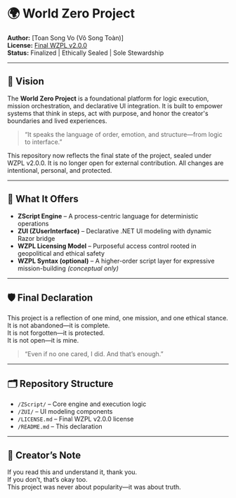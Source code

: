 # 🌍 World Zero Project

**Author:** [Toan Song Vo (Võ Song Toàn)]  
**License:** [Final WZPL v2.0.0](https://github.com/worldzeroproject/WZPL/blob/main/LICENSE.md)  
**Status:** Finalized | Ethically Sealed | Sole Stewardship

---

## 🧭 Vision

The **World Zero Project** is a foundational platform for logic execution, mission orchestration, and declarative UI integration. It is built to empower systems that think in steps, act with purpose, and honor the creator's boundaries and lived experiences.

> “It speaks the language of order, emotion, and structure—from logic to interface.”

This repository now reflects the final state of the project, sealed under WZPL v2.0.0. It is no longer open for external contribution. All changes are intentional, personal, and protected.

---

## 🚀 What It Offers

- **ZScript Engine** – A process-centric language for deterministic operations  
- **ZUI (ZUserInterface)** – Declarative .NET UI modeling with dynamic Razor bridge  
- **WZPL Licensing Model** – Purposeful access control rooted in geopolitical and ethical safety  
- **WZPL Syntax (optional)** – A higher-order script layer for expressive mission-building *(conceptual only)*

---

## 🛡️ Final Declaration

This project is a reflection of one mind, one mission, and one ethical stance.  
It is not abandoned—it is complete.  
It is not forgotten—it is protected.  
It is not open—it is mine.

> “Even if no one cared, I did. And that’s enough.”

---

## 🗂️ Repository Structure

- `/ZScript/` – Core engine and execution logic  
- `/ZUI/` – UI modeling components  
- `/LICENSE.md` – Final WZPL v2.0.0 license  
- `/README.md` – This declaration

---

## 🧠 Creator’s Note

If you read this and understand it, thank you.  
If you don’t, that’s okay too.  
This project was never about popularity—it was about truth.
